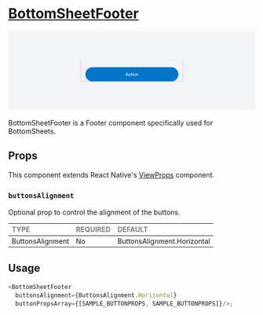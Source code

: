 # [BottomSheetFooter](https://metamask-design-system.notion.site/Footer-b0eacc3951bf4962b75f6c4f95a8c2df)
![BottomSheetFooter](./BottomSheetFooter.png)

BottomSheetFooter is a Footer component specifically used for BottomSheets.

## Props

This component extends React Native's [ViewProps](https://reactnative.dev/docs/view) component.

### `buttonsAlignment`

Optional prop to control the alignment of the buttons.

| <span style="color:gray;font-size:14px">TYPE</span> | <span style="color:gray;font-size:14px">REQUIRED</span> | <span style="color:gray;font-size:14px">DEFAULT</span> |
| :-------------------------------------------------- | :------------------------------------------------------ | :----------------------------------------------------- |
| ButtonsAlignment                                   | No                                                     | ButtonsAlignment.Horizontal          |


## Usage

```javascript
<BottomSheetFooter 
  buttonsAlignment={ButtonsAlignment.Horizontal} 
  buttonPropsArray={[SAMPLE_BUTTONPROPS, SAMPLE_BUTTONPROPS]}/>;
```
